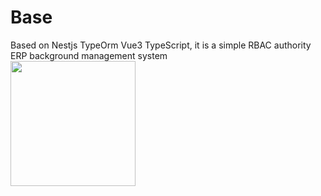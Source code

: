 # Base
Based on Nestjs TypeOrm Vue3 TypeScript, it is a simple RBAC authority ERP background management system</br>
<a href="https://sm.ms/image/WL6gOIBkDx9aYts" target="_blank"><img src="https://s2.loli.net/2021/12/27/WL6gOIBkDx9aYts.png" width="200"/></a>
